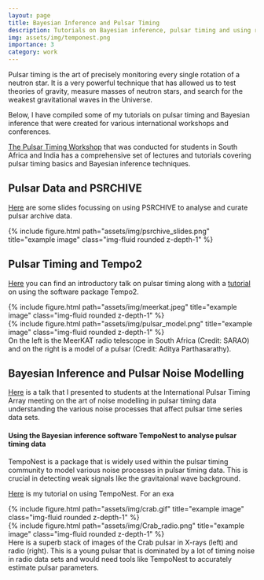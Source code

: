 ```yaml
---
layout: page
title: Bayesian Inference and Pulsar Timing
description: Tutorials on Bayesian inference, pulsar timing and using relevant software packages. 
img: assets/img/temponest.png
importance: 3
category: work
---
```


Pulsar timing is the art of precisely monitoring every single rotation of a neutron star. It is a very powerful technique that has allowed us to test theories of gravity, measure masses of neutron stars, and search for the weakest gravitational waves in the Universe. 

Below, I have compiled some of my tutorials on pulsar timing and Bayesian inference that were created for various international workshops and conferences.

<a href="https://www.sarao.ac.za/courses/meerkat-pulsar-timing-workshop/">The Pulsar Timing Workshop</a> that was conducted for students in South Africa and India has a comprehensive set of lectures and tutorials covering pulsar timing basics and Bayesian inference techniques. 

## Pulsar Data and PSRCHIVE 

<a href="/assets/pdf/Psrchive_slides.pdf">Here</a> are some slides focussing on using PSRCHIVE to analyse and curate pulsar archive data. 

 <div class="row">
    <div class="col-sm mt-3 mt-md-0">
        {% include figure.html path="assets/img/psrchive_slides.png" title="example image" class="img-fluid rounded z-depth-1" %}
    </div>
</div>

## Pulsar Timing and Tempo2

<a href="/assets/pdf/IntroPulsarTiming.pdf">Here</a> you can find an introductory talk on pulsar timing along with a <a href="/assets/pdf/Tempo2_AP.pdf">tutorial</a> on using the software package Tempo2. 

<div class="row">
    <div class="col-sm mt-3 mt-md-0">
        {% include figure.html path="assets/img/meerkat.jpeg" title="example image" class="img-fluid rounded z-depth-1" %}
    </div>
    <div class="col-sm mt-3 mt-md-0">
        {% include figure.html path="assets/img/pulsar_model.png" title="example image" class="img-fluid rounded z-depth-1" %}
    </div>
</div>

<div class="caption">
    On the left is the MeerKAT radio telescope in South Africa (Credit: SARAO) and on the right is a model of a pulsar (Credit: Aditya Parthasarathy).
</div>

## Bayesian Inference and Pulsar Noise Modelling

<a href="https://prezi.com/hs9bpbkoitl7/?token=ed7b685518e1a695a7e311830c6594ddb27abd16c0a0f76b82eeab3dce676d40">Here</a> is a talk that I presented to students at the International Pulsar Timing Array meeting on the art of noise modelling in pulsar timing data understanding the various noise processes that affect pulsar time series data sets. 

#### Using the Bayesian inference software TempoNest to analyse pulsar timing data

TempoNest is a package that is widely used within the pulsar timing community to model various noise processes in pulsar timing data. This is crucial in detecting weak signals like the gravitaional wave background. 

<a href="/assets/pdf/TempoNest_AP.pdf">Here</a> is my tutorial on using TempoNest. For an exa

 <div class="row">
    <div class="col-sm mt-3 mt-md-0">
        {% include figure.html path="assets/img/crab.gif" title="example image" class="img-fluid rounded z-depth-1" %}
    </div>
    <div class="col-sm mt-3 mt-md-0">
        {% include figure.html path="assets/img/Crab_radio.png" title="example image" class="img-fluid rounded z-depth-1" %}
    </div>
</div>
<div class="caption">
    Here is a superb stack of images of the Crab pulsar in X-rays (left) and radio (right). This is a young pulsar that is dominated by a lot of timing noise in radio data sets and would need tools like TempoNest to accurately estimate pulsar parameters.
</div>
